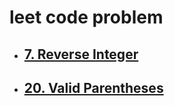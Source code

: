 # leet code problem

* ## [7. Reverse Integer](./problems/7)
* ## [20. Valid Parentheses](./problems/20)

